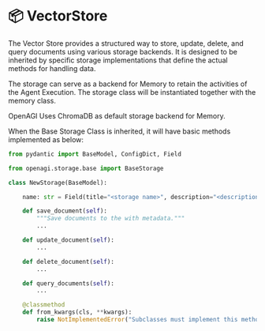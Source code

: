# 📦 VectorStore

The Vector Store provides a structured way to store, update, delete, and query documents using various storage backends. It is designed to be inherited by specific storage implementations that define the actual methods for handling data.

The storage can serve as a backend for Memory to retain the activities of the Agent Execution. The storage class will be instantiated together with the memory class.&#x20;

OpenAGI Uses ChromaDB as default storage backend for Memory.

When the Base Storage Class is inherited, it will have basic methods implemented as below:

```python
from pydantic import BaseModel, ConfigDict, Field

from openagi.storage.base import BaseStorage

class NewStorage(BaseModel):

    name: str = Field(title="<storage name>", description="<description>.")

    def save_document(self):
        """Save documents to the with metadata."""
        ...

    def update_document(self):
        ...

    def delete_document(self):
        ...

    def query_documents(self):
        ...

    @classmethod
    def from_kwargs(cls, **kwargs):
        raise NotImplementedError("Subclasses must implement this method.")
```

